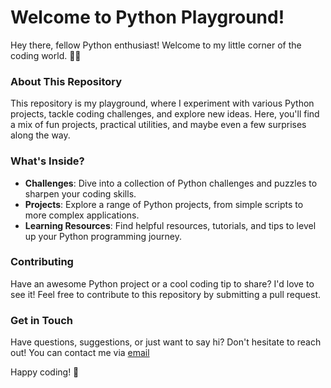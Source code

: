 # Welcome to Python Playground!

Hey there, fellow Python enthusiast! Welcome to my little corner of the coding world. 🐍✨

### About This Repository

This repository is my playground, where I experiment with various Python projects, tackle coding challenges, and explore new ideas. Here, you'll find a mix of fun projects, practical utilities, and maybe even a few surprises along the way.

### What's Inside?

- **Challenges**: Dive into a collection of Python challenges and puzzles to sharpen your coding skills.
- **Projects**: Explore a range of Python projects, from simple scripts to more complex applications.
- **Learning Resources**: Find helpful resources, tutorials, and tips to level up your Python programming journey.

### Contributing

Have an awesome Python project or a cool coding tip to share? I'd love to see it! Feel free to contribute to this repository by submitting a pull request.

### Get in Touch

Have questions, suggestions, or just want to say hi? Don't hesitate to reach out! You can contact me via [email](ahmettalhasen01@gmail.com) 

Happy coding! 🚀
